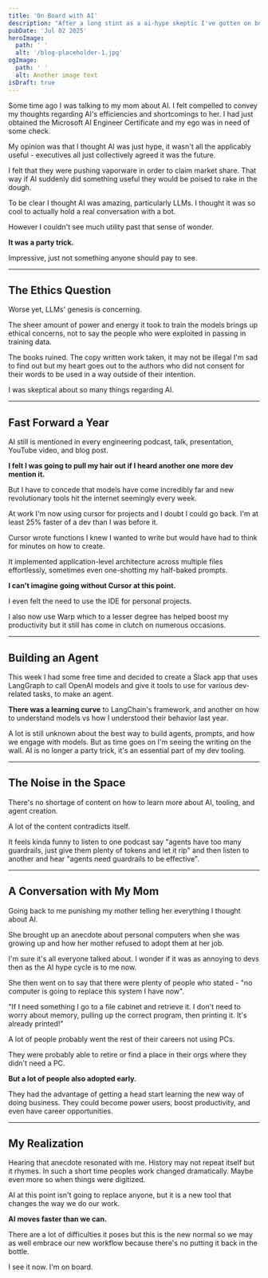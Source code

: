 ```yaml
---
title: 'On Board with AI'
description: "After a long stint as a ai-hype skeptic I've gotten on board"
pubDate: 'Jul 02 2025'
heroImage:
  path: ' '
  alt: '/blog-placeholder-1.jpg'
ogImage:
  path: ' '
  alt: Another image text
isDraft: true
---
```


Some time ago I was talking to my mom about AI. I felt compelled to convey my thoughts regarding AI's efficiencies and shortcomings to her. I had just obtained the Microsoft AI Engineer Certificate and my ego was in need of some check.

My opinion was that I thought AI was just hype, it wasn't all the applicably useful - executives all just collectively agreed it was the future. 

I felt that they were pushing vaporware in order to claim market share. That way if AI suddenly did something useful they would be poised to rake in the dough. 

To be clear I thought AI was amazing, particularly LLMs. I thought it was so cool to actually hold a real conversation with a bot.

However I couldn't see much utility past that sense of wonder.

**It was a party trick.**

Impressive, just not something anyone should pay to see.

---

## The Ethics Question

Worse yet, LLMs' genesis is concerning.

The sheer amount of power and energy it took to train the models brings up ethical concerns, not to say the people who were exploited in passing in training data.

The books ruined. The copy written work taken, it may not be illegal I'm sad to find out but my heart goes out to the authors who did not consent for their words to be used in a way outside of their intention.

I was skeptical about so many things regarding AI.

---
## Fast Forward a Year

AI still is mentioned in every engineering podcast, talk, presentation, YouTube video, and blog post. 

**I felt I was going to pull my hair out if I heard another one more dev mention it.**

But I have to concede that models have come incredibly far and new revolutionary tools hit the internet seemingly every week.

At work I'm now using cursor for projects and I doubt I could go back. I'm at least 25% faster of a dev than I was before it. 

Cursor wrote functions I knew I wanted to write but would have had to think for minutes on how to create.

It implemented application-level architecture across multiple files effortlessly, sometimes even one-shotting my half-baked prompts.

**I can't imagine going without Cursor at this point.**

I even felt the need to use the IDE for personal projects.

I also now use Warp which to a lesser degree has helped boost my productivity but it still has come in clutch on numerous occasions. 

---
## Building an Agent

This week I had some free time and decided to create a Slack app that uses LangGraph to call OpenAI models and give it tools to use for various dev-related tasks, to make an agent.

**There was a learning curve** to LangChain's framework, and another on how to understand models vs how I understood their behavior last year.

A lot is still unknown about the best way to build agents, prompts, and how we engage with models. But as time goes on I'm seeing the writing on the wall. AI is no longer a party trick, it's an essential part of my dev tooling.

---

## The Noise in the Space

There's no shortage of content on how to learn more about AI, tooling, and agent creation.

A lot of the content contradicts itself.

It feels kinda funny to listen to one podcast say "agents have too many guardrails, just give them plenty of tokens and let it rip" and then listen to another and hear "agents need guardrails to be effective".

---

## A Conversation with My Mom

Going back to me punishing my mother telling her everything I thought about AI.

She brought up an anecdote about personal computers when she was growing up and how her mother refused to adopt them at her job.

I'm sure it's all everyone talked about. I wonder if it was as annoying to devs then as the AI hype cycle is to me now.

She then went on to say that there were plenty of people who stated - "no computer is going to replace this system I have now".

"If I need something I go to a file cabinet and retrieve it. I don't need to worry about memory, pulling up the correct program, then printing it. It's already printed!"

A lot of people probably went the rest of their careers not using PCs.

They were probably able to retire or find a place in their orgs where they didn't need a PC.

**But a lot of people also adopted early.**

They had the advantage of getting a head start learning the new way of doing business. They could become power users, boost productivity, and even have career opportunities. 

---

## My Realization

Hearing that anecdote resonated with me. History may not repeat itself but it rhymes. In such a short time peoples work changed dramatically. Maybe even more so when things were digitized. 

AI at this point isn't going to replace anyone, but it is a new tool that changes the way we do our work.

**AI moves faster than we can.**

There are a lot of difficulties it poses but this is the new normal so we may as well embrace our new workflow because there's no putting it back in the bottle.

I see it now. I'm on board.


